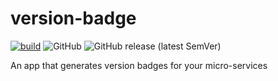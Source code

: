# version-badge

[![build](https://github.com/michaelcoll/version-badge/actions/workflows/build.yml/badge.svg)](https://github.com/michaelcoll/version-badge/actions/workflows/build.yml)
![GitHub](https://img.shields.io/github/license/michaelcoll/version-badge)
![GitHub release (latest SemVer)](https://img.shields.io/github/v/release/michaelcoll/version-badge)

An app that generates version badges for your micro-services
